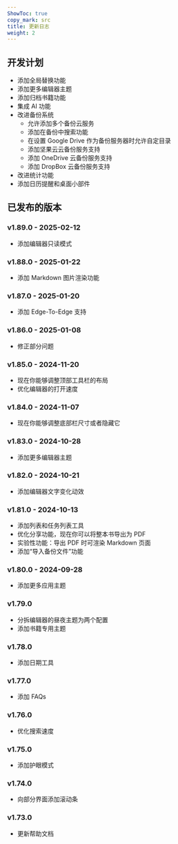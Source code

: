 ```yaml
---
ShowToc: true
copy_mark: src
title: 更新日志
weight: 2
---
```


## 开发计划

- 添加全局替换功能
- 添加更多编辑器主题
- 添加归档书籍功能
- 集成 AI 功能
- 改进备份系统
    - 允许添加多个备份云服务
    - 添加在备份中搜索功能
    - 在设置 Google Drive 作为备份服务器时允许自定目录
    - 添加坚果云云备份服务支持
    - 添加 OneDrive 云备份服务支持
    - 添加 DropBox 云备份服务支持
- 改进统计功能
- 添加日历提醒和桌面小部件

## 已发布的版本

### v1.89.0 - 2025-02-12

- 添加编辑器只读模式

### v1.88.0 - 2025-01-22

- 添加 Markdown 图片渲染功能

### v1.87.0 - 2025-01-20

- 添加 Edge-To-Edge 支持

### v1.86.0 - 2025-01-08

- 修正部分问题

### v1.85.0 - 2024-11-20

- 现在你能够调整顶部工具栏的布局
- 优化编辑器的打开速度

### v1.84.0 - 2024-11-07

- 现在你能够调整底部栏尺寸或者隐藏它

### v1.83.0 - 2024-10-28

- 添加更多编辑器主题

### v1.82.0 - 2024-10-21

- 添加编辑器文字变化动效

### v1.81.0 - 2024-10-13

- 添加列表和任务列表工具
- 优化分享功能，现在你可以将整本书导出为 PDF
- 实验性功能：导出 PDF 时可渲染 Markdown 页面
- 添加“导入备份文件”功能

### v1.80.0 - 2024-09-28

- 添加更多应用主题

### v1.79.0

- 分拆编辑器的昼夜主题为两个配置
- 添加书籍专用主题

### v1.78.0

- 添加日期工具

### v1.77.0

- 添加 FAQs

### v1.76.0

- 优化搜索速度

### v1.75.0

- 添加护眼模式

### v1.74.0

- 向部分界面添加滚动条

### v1.73.0

- 更新帮助文档
